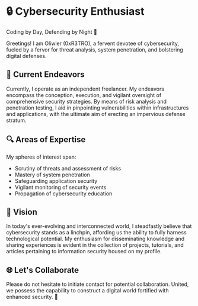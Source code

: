 # 🔒 Cybersecurity Enthusiast
  Coding by Day, Defending by Night 🌙

Greetings! I am Oliwier (0xR3TRO), a fervent devotee of cybersecurity, fueled by a fervor for threat analysis, system penetration, and bolstering digital defenses.

## 💼 Current Endeavors
Currently, I operate as an independent freelancer. My endeavors encompass the conception, execution, and vigilant oversight of comprehensive security strategies. By means of risk analysis and penetration testing, I aid in pinpointing vulnerabilities within infrastructures and applications, with the ultimate aim of erecting an impervious defense stratum.

## 🔍 Areas of Expertise
My spheres of interest span:
- Scrutiny of threats and assessment of risks
- Mastery of system penetration
- Safeguarding application security
- Vigilant monitoring of security events
- Propagation of cybersecurity education

## 🚀 Vision
In today's ever-evolving and interconnected world, I steadfastly believe that cybersecurity stands as a linchpin, affording us the ability to fully harness technological potential. My enthusiasm for disseminating knowledge and sharing experiences is evident in the collection of projects, tutorials, and articles pertaining to information security housed on my profile.

## 🌐 Let's Collaborate
Please do not hesitate to initiate contact for potential collaboration. United, we possess the capability to construct a digital world fortified with enhanced security. 💪

